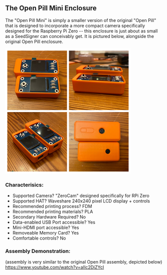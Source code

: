 ## The Open Pill Mini Enclosure

The "Open Pill Mini" is simply a smaller version of the original "Open Pill" that is designed to incorporate a more compact camera specifically designed for the Raspberry Pi Zero -- this enclosure is just about as small as a SeedSigner can conceivably get. It is pictured below, alongside the original Open Pill enclosure.

<img src="/docs/img/Open_Pill_Mini_Models.JPG" width="400" height="400">

### Characterisics:
- Supported Camera? "ZeroCam" designed specifically for RPi Zero
- Supported HAT? Waveshare 240x240 pixel LCD display + controls
- Recommended printing process? FDM
- Recommended printing materials? PLA
- Secondary Hardware Required? No
- Data-enabled USB Port accessible? Yes
- Mini-HDMI port accessible? Yes
- Removeable Memory Card? Yes
- Comfortable controls? No

### Assembly Demonstration:
(assembly is very similar to the original Open Pill assembly, depicted below)
https://www.youtube.com/watch?v=aIIc2DiZYcI
